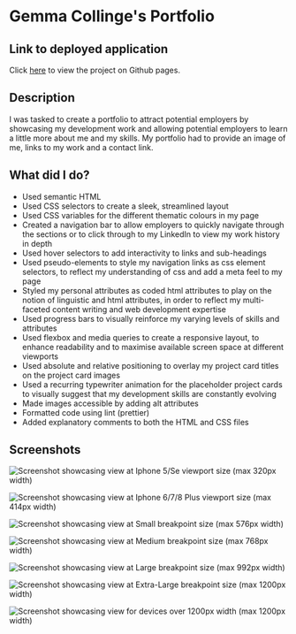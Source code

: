 # Gemma Collinge's Portfolio

## Link to deployed application

Click [here](https://gemmac-coder.github.io/Gemma-Collinge-Web-Development-Portfolio/) to view the project on Github pages.

## Description

I was tasked to create a portfolio to attract potential employers by showcasing my development work and allowing potential employers to learn a little more about me and my skills. My portfolio had to provide an image of me, links to my work and a contact link.

## What did I do?

- Used semantic HTML
- Used CSS selectors to create a sleek, streamlined layout
- Used CSS variables for the different thematic colours in my page
- Created a navigation bar to allow employers to quickly navigate through the sections or to click through to my LinkedIn to view my work history in depth
- Used hover selectors to add interactivity to links and sub-headings
- Used pseudo-elements to style my navigation links as css element selectors, to reflect my understanding of css and add a meta feel to my page
- Styled my personal attributes as coded html attributes to play on the notion of linguistic and html attributes, in order to reflect my multi-faceted content writing and web development expertise
- Used progress bars to visually reinforce my varying levels of skills and attributes
- Used flexbox and media queries to create a responsive layout, to enhance readability and to maximise available screen space at different viewports
- Used absolute and relative positioning to overlay my project card titles on the project card images
- Used a recurring typewriter animation for the placeholder project cards to visually suggest that my development skills are constantly evolving
- Made images accessible by adding alt attributes
- Formatted code using lint (prettier)
- Added explanatory comments to both the HTML and CSS files

## Screenshots

![Screenshot showcasing view at Iphone 5/Se viewport size (max 320px width)](assets/screenshots/screenshot-portfolio-iphone5:se-view.png)

![Screenshot showcasing view at Iphone 6/7/8 Plus viewport size (max 414px width)](assets/screenshots/screenshot-portfolio-iphone-6:7:8:plus-view.png)

![Screenshot showcasing view at Small breakpoint size (max 576px width)](assets/screenshots/screenshot-portfolio-576px-width-view.png)

![Screenshot showcasing view at Medium breakpoint size (max 768px width)](assets/screenshots/screenshot-portfolio-768px-width-view.png)

![Screenshot showcasing view at Large breakpoint size (max 992px width)](assets/screenshots/portfolio-screenshot-992px-width-view.png)

![Screenshot showcasing view at Extra-Large breakpoint size (max 1200px width)](assets/screenshots/screenshot-portfolio-1200px-width-view.png)

![Screenshot showcasing view for devices over 1200px width (max 1200px width)](assets/screenshots/screenshot-portfolio-1200px-width-view.png)
